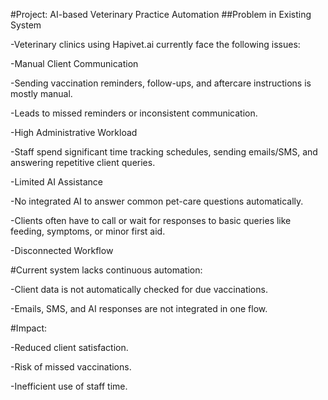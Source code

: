 #Project: AI-based Veterinary Practice Automation
##Problem in Existing System

-Veterinary clinics using Hapivet.ai currently face the following issues:

-Manual Client Communication

-Sending vaccination reminders, follow-ups, and aftercare instructions is mostly manual.

-Leads to missed reminders or inconsistent communication.

-High Administrative Workload

-Staff spend significant time tracking schedules, sending emails/SMS, and answering repetitive client queries.

-Limited AI Assistance

-No integrated AI to answer common pet-care questions automatically.

-Clients often have to call or wait for responses to basic queries like feeding, symptoms, or minor first aid.

-Disconnected Workflow

#Current system lacks continuous automation:

-Client data is not automatically checked for due vaccinations.

-Emails, SMS, and AI responses are not integrated in one flow.

#Impact:

-Reduced client satisfaction.

-Risk of missed vaccinations.

-Inefficient use of staff time.
